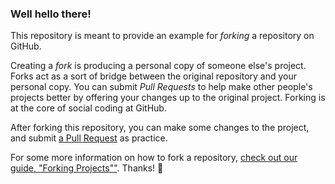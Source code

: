 ### Well hello there!

This repository is meant to provide an example for *forking* a repository on GitHub.

Creating a *fork* is producing a personal copy of someone else's project. Forks act as a sort of bridge between the original repository and your personal copy. You can submit *Pull Requests* to help make other people's projects better by offering your changes up to the original project. Forking is at the core of social coding at GitHub.

After forking this repository, you can make some changes to the project, and submit [a Pull Request](https://docs.github.com/en/get-started/quickstart/hello-world#opening-a-pull-request) as practice.

For some more information on how to fork a repository, [check out our guide, "Forking Projects""](https://docs.github.com/en/get-started/quickstart/fork-a-repo). Thanks! :sparkling_heart:
